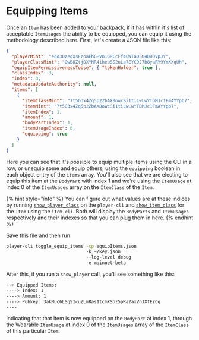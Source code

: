 # Equipping Items

Once an `Item` has been [added to your backpack](backpackin/), if it has within it's list of acceptable `ItemUsages` the ability to be equipped, you can equip it using the methodology described here. First, let's create a JSON file like this:

```json
{
  "playerMint": "edo3DzeqXsFzoaEhGHVn1GRCcFf4CWTaUSU4DDDVpJY",
  "playerClassMint": "GwB8ZtjDXYNR4iheuSS2uLa7EYC9J7b8yaRY9YmXXqUh",
  "equipItemPermissivenessToUse": { "tokenHolder": true },
  "classIndex": 3,
  "index": 3,
  "metadataUpdateAuthority": null,
  "items": [
    {
      "itemClassMint": "7t5G3x4Zq5p2ZbAX8owcSi1tiLwLwYTDMJc1FmAYYpb7",
      "itemMint": "7t5G3x4Zq5p2ZbAX8owcSi1tiLwLwYTDMJc1FmAYYpb7",
      "itemIndex": 1,
      "amount": 1,
      "bodyPartIndex": 1,
      "itemUsageIndex": 0,
      "equipping": true
    }
  ]
}

```

Here you can see that it's possible to equip multiple items using the CLI in a row, or unequip some and equip others, using the `equipping` boolean in each object entry of the `items` array. You'll also see that we are electing to equip this item at the `BodyPart` with index 1 and we're using the `ItemUsage` at index 0 of the `ItemUsages` array on the `ItemClass` of the `Item`.

{% hint style="info" %}
&#x20;You can figure out what values are at these indices by running [`show_player_class`](playerclass-lifecycle/creating-a-parent-playerclass.md) on the `player-cli` and [`show_item_class`](../item/class-definition.md) for the `Item` using the `item-cli`. Both will display the `BodyParts` and `ItemUsages` respectively and their indexes so that you can plug them in here.
{% endhint %}

&#x20;Save this file and then run

```bash
player-cli toggle_equip_items -cp equipItems.json 
                              -k ~/key.json 
                              --log-level debug 
                              -e mainnet-beta
```

After this, if you run a `show_player` call, you'll see something like this:

```bash
--> Equipped Items:
----> Index: 1
----> Amount: 1
----> Pubkey: 3akMuc6LSg51cuZLmRas1tcmXSbz5pRa2axVnJXTErCq
----
```

Indicating that that item is now equipped on the `BodyPart` at index 1, through the Wearable `ItemUsage` at index 0 of the `ItemUsages` array of the `ItemClass` of this particular `Item`.
